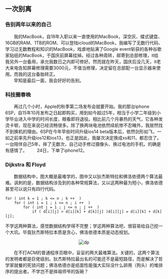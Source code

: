 ## 一次别离

### 告别两年以来的自己
&#160; &#160; &#160; &#160;我的MacBook，自18年入职以来一直使用的MacBook，深空灰、蝶式键盘、16GB的RAM、1TB的ROM、可以登陆icloud的MacBook，我编写了无数行代码、学习过无数教程和知识的MacBook，戏虐地贴满了Google event斩获的各种谷歌家贴纸的MacBook，于国庆前屏幕挂掉。经过各种周转，邮寄到总部修理，it给我另外一台备用，承允我数日之内即可修好。然而就在昨天，国庆后没几天，it老大来电告知屏幕修理需要3000元，不值当修理，决定留在总部配一台显示器来使用。而我的这台备胎转正。
<br/>
&#160; &#160; &#160; &#160;早知是最后一面，我会好好的告别。
<br/>
### 科技圈春晚
&#160; &#160; &#160; &#160;再过几个小时，Apple的秋季第二场发布会就要开始。我的那台iphone 6SP，自15年10月发布之日起即购买，用到如今超过5年，相当于小学二年级到小学毕业进入中学的时间长度，眼看即将退役。相比前几个月暴热的天气，它各种发烫卡顿，现在来说已经流畅很多。除了换两块电池依然续航惨不忍睹外，我居然找不到换机的理由。6SP在今年早些时间升级ios14 beta版本后，依然剑形如飞，一如之前率先升级ios12和ios13，也正是因此，我屡次决定换成xs和11，都忍住了。一台陪伴自己5年，摔了无数次，自己动手修过摄像头、换过电池的手机，的确是有感情了。
&#160; &#160; &#160; &#160;24日，下单了iphone12。
### Dijkstra 和 Floyd 
&#160; &#160; &#160; &#160;数据结构中，图大概是最难学的，图中又以狄杰斯特拉和佛洛依德两个算法最难。讽刺的是，数据结构涉及到的各种常规算法，又以这两种最为短小，佛洛依德甚至可以说只有四行代码。

```
for ( int k = 1 ; k <= n ; k ++  )
    for ( int i = 1 ; i <= n ; i ++  )
        for ( int j = 1 ; j <= n ; j ++  )
            if ( d[i][j] > d[i][k] + d[k][j] )d[i][j] = d[i][k] + d[k][j];

```

不学这两种算法，感觉数据结构学得不完整；学这两种算法吧，很容易给自己挖一个大坑。毕竟狄杰斯特拉本质是贪心，佛洛依德本质是动态规划。
<p align="center">
  <img src="https://s1.ax1x.com/2020/10/26/BuoAWn.png" alt="dp">
</p>
&#160; &#160; &#160; &#160;在不打ACM的普通程序员眼中，妥妥的两大最难算法。关键的，这两个算法的发明者都是巨佬级别。狄杰斯特拉最出名的可能还不是最短路径，而是解决了哲学家就餐的死锁问题；佛洛依德亦是纸面性能强大实际没什么卵用（狗头）的堆排序的提出者。不学岂不是摔祖师爷的饭碗？
